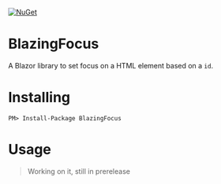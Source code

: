 [![NuGet](https://img.shields.io/nuget/v/BlazingFocus.svg?maxAge=2592000)](https://www.nuget.org/packages/BlazingFocus)

# BlazingFocus
A Blazor library to set focus on a HTML element based on a `id`.

# Installing
`PM> Install-Package BlazingFocus`

# Usage
> Working on it, still in prerelease
